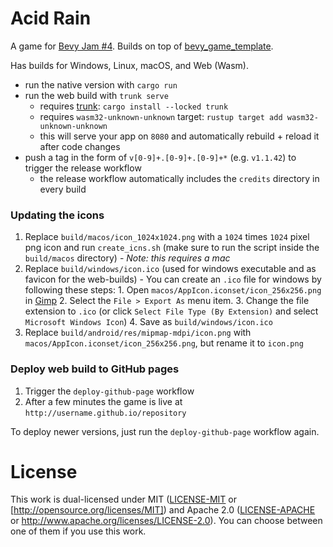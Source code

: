 # Acid Rain

A game for [Bevy Jam #4](https://itch.io/jam/bevy-jam-4). Builds on top of
[bevy_game_template](https://github.com/NiklasEi/bevy_game_template).

Has builds for Windows, Linux, macOS, and Web (Wasm).

- run the native version with `cargo run`
- run the web build with `trunk serve`
  - requires [trunk](https://trunkrs.dev/): `cargo install --locked trunk`
  - requires `wasm32-unknown-unknown` target: `rustup target add
wasm32-unknown-unknown`
  - this will serve your app on `8080` and automatically rebuild + reload it
    after code changes
- push a tag in the form of `v[0-9]+.[0-9]+.[0-9]+*` (e.g. `v1.1.42`) to trigger
  the release workflow
  - the release workflow automatically includes the `credits` directory in every
    build

### Updating the icons

1.  Replace `build/macos/icon_1024x1024.png` with a `1024` times `1024` pixel
    png icon and run `create_icns.sh` (make sure to run the script inside the
    `build/macos` directory) - _Note: this requires a mac_
2.  Replace `build/windows/icon.ico` (used for windows executable and as favicon
    for the web-builds) - You can create an `.ico` file for windows by following
    these steps: 1. Open `macos/AppIcon.iconset/icon_256x256.png` in
    [Gimp](https://www.gimp.org/downloads/) 2. Select the `File > Export As` menu
    item. 3. Change the file extension to `.ico` (or click `Select File Type (By
Extension)` and select `Microsoft Windows Icon`) 4. Save as
    `build/windows/icon.ico`
3.  Replace `build/android/res/mipmap-mdpi/icon.png` with
    `macos/AppIcon.iconset/icon_256x256.png`, but rename it to `icon.png`

### Deploy web build to GitHub pages

1.  Trigger the `deploy-github-page` workflow
2.  After a few minutes the game is live at `http://username.github.io/repository`

To deploy newer versions, just run the `deploy-github-page` workflow again.

# License

This work is dual-licensed under MIT ([LICENSE-MIT](LICENSE-MIT) or
[http://opensource.org/licenses/MIT]) and Apache 2.0 ([LICENSE-APACHE](LICENSE-APACHE) or
http://www.apache.org/licenses/LICENSE-2.0). You can choose between one of them
if you use this work.
